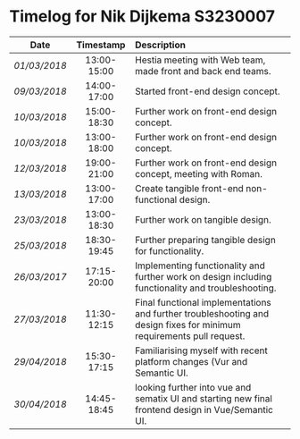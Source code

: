 # Timelog for Nik Dijkema S3230007

| Date | Timestamp | Description |
| :---:        |       :---: | :--- |
| *01/03/2018* | 13:00-15:00 | Hestia meeting with Web team, made front and back end teams. |
| *09/03/2018* | 14:00-17:00 | Started front-end design concept. |
| *10/03/2018* | 15:00-18:30 | Further work on front-end design concept. |
| *10/03/2018* | 13:00-18:00 | Further work on front-end design concept. |
| *12/03/2018* | 19:00-21:00 | Further work on front-end design concept, meeting with Roman. |
| *13/03/2018* | 13:00-17:00 | Create tangible front-end non-functional design. |
| *23/03/2018* | 13:00-18:30 | Further work on tangible design. |
| *25/03/2018* | 18:30-19:45 | Further preparing tangible design for functionality. |
| *26/03/2017* | 17:15-20:00 | Implementing functionality and further work on design including functionality and troubleshooting. |
| *27/03/2018* | 11:30-12:15 | Final functional implementations and further troubleshooting and design fixes for minimum requirements pull request. |
| *29/04/2018* | 15:30-17:15 | Familiarising myself with recent platform changes (Vur and Semantic UI. |
| *30/04/2018* | 14:45-18:45 | looking further into vue and sematix UI and starting new final frontend design in Vue/Semantic UI. |

